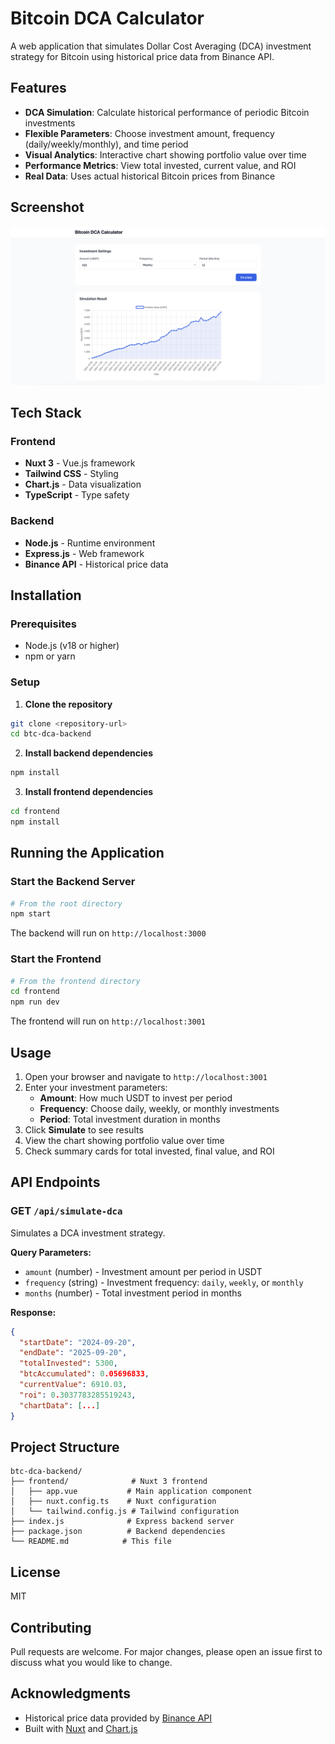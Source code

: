 # Bitcoin DCA Calculator

A web application that simulates Dollar Cost Averaging (DCA) investment strategy for Bitcoin using historical price data from Binance API.

## Features

- **DCA Simulation**: Calculate historical performance of periodic Bitcoin investments
- **Flexible Parameters**: Choose investment amount, frequency (daily/weekly/monthly), and time period
- **Visual Analytics**: Interactive chart showing portfolio value over time
- **Performance Metrics**: View total invested, current value, and ROI
- **Real Data**: Uses actual historical Bitcoin prices from Binance

## Screenshot

![Bitcoin DCA Calculator Screenshot](./screenshot.png)

## Tech Stack

### Frontend

- **Nuxt 3** - Vue.js framework
- **Tailwind CSS** - Styling
- **Chart.js** - Data visualization
- **TypeScript** - Type safety

### Backend

- **Node.js** - Runtime environment
- **Express.js** - Web framework
- **Binance API** - Historical price data

## Installation

### Prerequisites

- Node.js (v18 or higher)
- npm or yarn

### Setup

1. **Clone the repository**

```bash
git clone <repository-url>
cd btc-dca-backend
```

2. **Install backend dependencies**

```bash
npm install
```

3. **Install frontend dependencies**

```bash
cd frontend
npm install
```

## Running the Application

### Start the Backend Server

```bash
# From the root directory
npm start
```

The backend will run on `http://localhost:3000`

### Start the Frontend

```bash
# From the frontend directory
cd frontend
npm run dev
```

The frontend will run on `http://localhost:3001`

## Usage

1. Open your browser and navigate to `http://localhost:3001`
2. Enter your investment parameters:
   - **Amount**: How much USDT to invest per period
   - **Frequency**: Choose daily, weekly, or monthly investments
   - **Period**: Total investment duration in months
3. Click **Simulate** to see results
4. View the chart showing portfolio value over time
5. Check summary cards for total invested, final value, and ROI

## API Endpoints

### GET `/api/simulate-dca`

Simulates a DCA investment strategy.

**Query Parameters:**

- `amount` (number) - Investment amount per period in USDT
- `frequency` (string) - Investment frequency: `daily`, `weekly`, or `monthly`
- `months` (number) - Total investment period in months

**Response:**

```json
{
  "startDate": "2024-09-20",
  "endDate": "2025-09-20",
  "totalInvested": 5300,
  "btcAccumulated": 0.05696833,
  "currentValue": 6910.03,
  "roi": 0.3037783285519243,
  "chartData": [...]
}
```

## Project Structure

```
btc-dca-backend/
├── frontend/              # Nuxt 3 frontend
│   ├── app.vue           # Main application component
│   ├── nuxt.config.ts    # Nuxt configuration
│   └── tailwind.config.js # Tailwind configuration
├── index.js              # Express backend server
├── package.json          # Backend dependencies
└── README.md            # This file
```

## License

MIT

## Contributing

Pull requests are welcome. For major changes, please open an issue first to discuss what you would like to change.

## Acknowledgments

- Historical price data provided by [Binance API](https://www.binance.com/en/binance-api)
- Built with [Nuxt](https://nuxt.com/) and [Chart.js](https://www.chartjs.org/)
